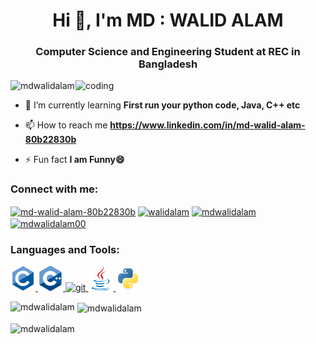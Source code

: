 <h1 align="center">Hi 👋, I'm MD : WALID ALAM</h1>
<h3 align="center">Computer Science and Engineering Student at REC in Bangladesh</h3>
<img align="right"alt="coding"width="400" src="![image](https://github.com/user-attachments/assets/a64fe877-beec-4598-9a92-91506bcae4de).gif">




<p align="left"> <img src="https://komarev.com/ghpvc/?username=mdwalidalam&label=Profile%20views&color=0e75b6&style=flat" alt="mdwalidalam" /> </p>

- 🌱 I’m currently learning **First run your python code, Java, C++ etc**

- 📫 How to reach me **https://www.linkedin.com/in/md-walid-alam-80b22830b**

- ⚡ Fun fact **I am Funny😄**

<h3 align="left">Connect with me:</h3>
<p align="left">
<a href="https://linkedin.com/in/md-walid-alam-80b22830b" target="blank"><img align="center" src="https://raw.githubusercontent.com/rahuldkjain/github-profile-readme-generator/master/src/images/icons/Social/linked-in-alt.svg" alt="md-walid-alam-80b22830b" height="30" width="40" /></a>
<a href="https://fb.com/walidalam" target="blank"><img align="center" src="https://raw.githubusercontent.com/rahuldkjain/github-profile-readme-generator/master/src/images/icons/Social/facebook.svg" alt="walidalam" height="30" width="40" /></a>
<a href="https://instagram.com/mdwalidalam" target="blank"><img align="center" src="https://raw.githubusercontent.com/rahuldkjain/github-profile-readme-generator/master/src/images/icons/Social/instagram.svg" alt="mdwalidalam" height="30" width="40" /></a>
<a href="https://codeforces.com/profile/mdwalidalam00" target="blank"><img align="center" src="https://raw.githubusercontent.com/rahuldkjain/github-profile-readme-generator/master/src/images/icons/Social/codeforces.svg" alt="mdwalidalam00" height="30" width="40" /></a>
</p>

<h3 align="left">Languages and Tools:</h3>
<p align="left"> <a href="https://www.cprogramming.com/" target="_blank" rel="noreferrer"> <img src="https://raw.githubusercontent.com/devicons/devicon/master/icons/c/c-original.svg" alt="c" width="40" height="40"/> </a> <a href="https://www.w3schools.com/cpp/" target="_blank" rel="noreferrer"> <img src="https://raw.githubusercontent.com/devicons/devicon/master/icons/cplusplus/cplusplus-original.svg" alt="cplusplus" width="40" height="40"/> </a> <a href="https://git-scm.com/" target="_blank" rel="noreferrer"> <img src="https://www.vectorlogo.zone/logos/git-scm/git-scm-icon.svg" alt="git" width="40" height="40"/> </a> <a href="https://www.java.com" target="_blank" rel="noreferrer"> <img src="https://raw.githubusercontent.com/devicons/devicon/master/icons/java/java-original.svg" alt="java" width="40" height="40"/> </a> <a href="https://www.python.org" target="_blank" rel="noreferrer"> <img src="https://raw.githubusercontent.com/devicons/devicon/master/icons/python/python-original.svg" alt="python" width="40" height="40"/> </a> </p>

<p><img align="left" src="https://github-readme-stats.vercel.app/api/top-langs?username=mdwalidalam&show_icons=true&locale=en&layout=compact" alt="mdwalidalam" /></p>

<p>&nbsp;<img align="center" src="https://github-readme-stats.vercel.app/api?username=mdwalidalam&show_icons=true&locale=en" alt="mdwalidalam" /></p>

<p><img align="center" src="https://github-readme-streak-stats.herokuapp.com/?user=mdwalidalam&" alt="mdwalidalam" /></p>
